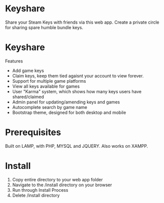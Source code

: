 # Keyshare
Share your Steam Keys with friends via this web app. Create a private circle for sharing spare humble bundle keys.

# Keyshare
 Features
- Add game keys
- Claim keys, keep them tied agaisnt your account to view forever.
- Support for multiple game platforms
- View all keys available for games
- User "Karma" system, which shows how many keys users have shared/claimed
- Admin panel for updating/amending keys and games
- Autocomplete search by game name
- Bootstrap theme, designed for both desktop and mobile

# Prerequisites 
Built on LAMP, with PHP, MYSQL and JQUERY. Also works on XAMPP.

# Install
1. Copy entire directory to your web app folder
2. Navigate to the /install directory on your browser
3. Run through Install Process
5. Delete /install directory
